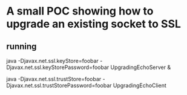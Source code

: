 # A small POC showing how to upgrade an existing socket to SSL

## running

java -Djavax.net.ssl.keyStore=foobar -Djavax.net.ssl.keyStorePassword=foobar UpgradingEchoServer &

java -Djavax.net.ssl.trustStore=foobar -Djavax.net.ssl.trustStorePassword=foobar UpgradingEchoClient
